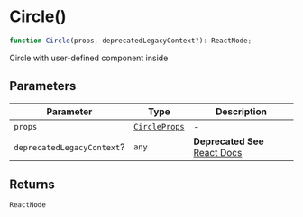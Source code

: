 # Circle()

```ts
function Circle(props, deprecatedLegacyContext?): ReactNode;
```

Circle with user-defined component inside

## Parameters

| Parameter                  | Type                                          | Description                                                                                                                       |
| -------------------------- | --------------------------------------------- | --------------------------------------------------------------------------------------------------------------------------------- |
| `props`                    | [`CircleProps`](../interfaces/CircleProps.md) | -                                                                                                                                 |
| `deprecatedLegacyContext`? | `any`                                         | **Deprecated** **See** [React Docs](https://legacy.reactjs.org/docs/legacy-context.html#referencing-context-in-lifecycle-methods) |

## Returns

`ReactNode`
